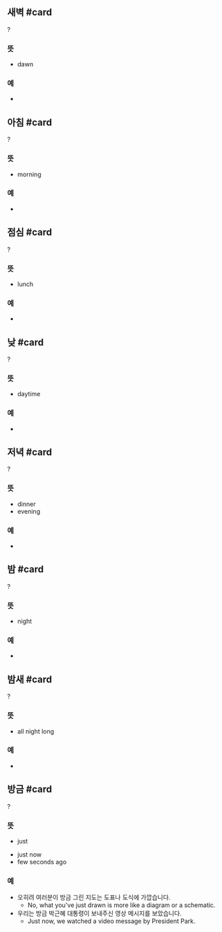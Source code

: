 ## 새벽 #card
?
### 뜻
- dawn
### 예
-
<!--SR:!2025-03-05,52,258-->

## 아침 #card
?
### 뜻
- morning
### 예
-
<!--SR:!2025-12-13,313,290-->

## 점심 #card
?
### 뜻
- lunch
### 예
-
<!--SR:!2025-03-29,82,278-->

## 낮 #card
?
### 뜻
- daytime
### 예
-
<!--SR:!2025-04-10,121,292-->


## 저녁 #card
?
### 뜻
- dinner
- evening
### 예
-
<!--SR:!2025-01-30,46,255-->

## 밤 #card
?
### 뜻
- night
### 예
-
<!--SR:!2025-06-25,176,315-->

## 밤새 #card
?
### 뜻
- all night long
### 예
-
<!--SR:!2025-01-30,12,243-->

## 방금 #card
?
### 뜻
* just
- just now
- few seconds ago
### 예
- 오히려 여러분이 방금 그린 지도는 도표나 도식에 가깝습니다.
	- No, what you've just drawn is more like a diagram or a schematic.
- 우리는 방금 박근혜 대통령이 보내주신 영상 메시지를 보았습니다.
	- Just now, we watched a video message by President Park.
<!--SR:!2025-02-06,18,263-->

